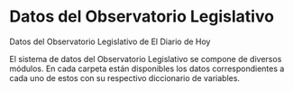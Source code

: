 # Datos del Observatorio Legislativo
Datos del Observatorio Legislativo de El Diario de Hoy

El sistema de datos del Observatorio Legislativo se compone de diversos módulos. En cada carpeta están disponibles los datos correspondientes a cada uno de estos con su respectivo diccionario de variables.
